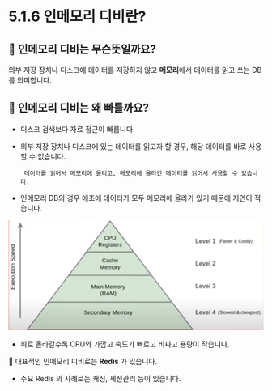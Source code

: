 # 5.1.6 인메모리 디비란?

## 🤔 인메모리 디비는 무슨뜻일까요?
 
외부 저장 장치나 디스크에 데이터를 저장하지 않고 **메모리**에서 데이터를 읽고 쓰는 DB를 의미합니다.

## 🤔 인메모리 디비는 왜 빠를까요?

- 디스크 검색보다 자료 접근이 빠릅니다.

- 외부 저장 장치나 디스크에 있는 데이터를 읽고자 할 경우, 해당 데이터를 바로 사용할 수 없습니다.

       데이터를 읽어서 메모리에 올리고, 메모리에 올라간 데이터를 읽어서 사용할 수 있습니다.

- 인메모리 DB의 경우 애초에 데이터가 모두 메모리에 올라가 있기 때문에 지연이 적습니다.

![위로 올라갈수록 CPU와 가깝고 속도가 빠르고 비싸고 용량이 작습니다.](images/1.3.2_memory.png)

- 위로 올라갈수록 CPU와 가깝고 속도가 빠르고 비싸고 용량이 작습니다.

📌 대표적인 인메모리 디비로는 **Redis** 가 있습니다. 

- 주요 Redis 의 사례로는 캐싱, 세션관리 등이 있습니다.
